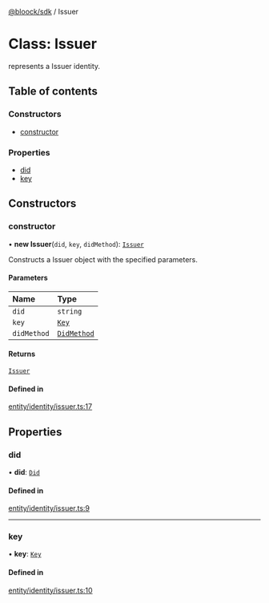 [@bloock/sdk](../index.md) / Issuer

# Class: Issuer

represents a Issuer identity.

## Table of contents

### Constructors

- [constructor](Issuer.md#constructor)

### Properties

- [did](Issuer.md#did)
- [key](Issuer.md#key)

## Constructors

### constructor

• **new Issuer**(`did`, `key`, `didMethod`): [`Issuer`](Issuer.md)

Constructs a Issuer object with the specified parameters.

#### Parameters

| Name | Type |
| :------ | :------ |
| `did` | `string` |
| `key` | [`Key`](Key.md) |
| `didMethod` | [`DidMethod`](../enums/DidMethod-1.md) |

#### Returns

[`Issuer`](Issuer.md)

#### Defined in

[entity/identity/issuer.ts:17](https://github.com/bloock/bloock-sdk/blob/8d532d6/languages/js/src/entity/identity/issuer.ts#L17)

## Properties

### did

• **did**: [`Did`](Did.md)

#### Defined in

[entity/identity/issuer.ts:9](https://github.com/bloock/bloock-sdk/blob/8d532d6/languages/js/src/entity/identity/issuer.ts#L9)

___

### key

• **key**: [`Key`](Key.md)

#### Defined in

[entity/identity/issuer.ts:10](https://github.com/bloock/bloock-sdk/blob/8d532d6/languages/js/src/entity/identity/issuer.ts#L10)
